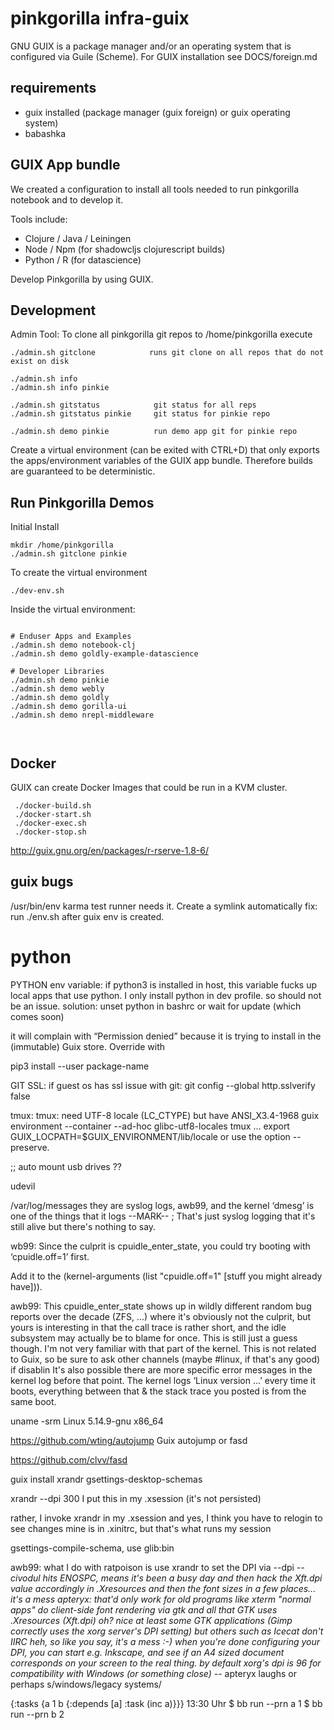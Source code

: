 # pinkgorilla infra-guix

GNU GUIX is a package manager and/or an operating system that is configured via Guile (Scheme).
For GUIX installation see DOCS/foreign.md

## requirements

- guix installed (package manager (guix foreign) or guix operating system)
- babashka


## GUIX App bundle

We created a configuration to install all tools needed to 
run pinkgorilla notebook and to develop it.

Tools include:
- Clojure / Java / Leiningen 
- Node / Npm (for shadowcljs clojurescript builds)
- Python / R (for datascience)

Develop Pinkgorilla by using GUIX.

## Development

Admin Tool: To clone all pinkgorilla git repos to /home/pinkgorilla execute

```
./admin.sh gitclone            runs git clone on all repos that do not exist on disk

./admin.sh info 
./admin.sh info pinkie

./admin.sh gitstatus            git status for all reps
./admin.sh gitstatus pinkie     git status for pinkie repo

./admin.sh demo pinkie          run demo app git for pinkie repo
```

Create a virtual environment (can be exited with CTRL+D)
that only exports the apps/environment variables of the GUIX app bundle.
Therefore builds are guaranteed to be deterministic.

## Run Pinkgorilla Demos

Initial Install
```
mkdir /home/pinkgorilla
./admin.sh gitclone pinkie
```

To create the virtual environment
```
./dev-env.sh 

```

Inside the virtual environment:
```

# Enduser Apps and Examples
./admin.sh demo notebook-clj  
./admin.sh demo goldly-example-datascience 

# Developer Libraries
./admin.sh demo pinkie
./admin.sh demo webly
./admin.sh demo goldly
./admin.sh demo gorilla-ui
./admin.sh demo nrepl-middleware
          
          
```


## Docker 

GUIX can create Docker Images that could be run in a KVM cluster.

```
 ./docker-build.sh
 ./docker-start.sh
 ./docker-exec.sh
 ./docker-stop.sh
```

http://guix.gnu.org/en/packages/r-rserve-1.8-6/



## guix bugs

/usr/bin/env
karma test runner needs it. Create a symlink automatically
fix: run ./env.sh after guix env is created.

# python

PYTHON env variable: if python3 is installed in host, this variable
fucks up local apps that use python. I only install python in dev 
profile. so should not be an issue. solution: unset python in bashrc
or wait for update (which comes soon)

it will complain with “Permission denied” because it is trying to install in the (immutable) Guix store. Override with

pip3 install --user package-name


GIT SSL: if guest os has ssl issue with git:
git config --global http.sslverify false


tmux:
tmux: need UTF-8 locale (LC_CTYPE) but have ANSI_X3.4-1968
guix environment --container --ad-hoc glibc-utf8-locales tmux …
export GUIX_LOCPATH=$GUIX_ENVIRONMENT/lib/locale
or use the option --preserve.







;; auto mount usb drives ??

udevil


/var/log/messages
they are syslog logs, awb99, and the kernel ‘dmesg’ is one of the things that it logs
--MARK-- ;   That's just syslog logging that it's still alive but there's nothing to say.

wb99: Since the culprit is cpuidle_enter_state, you could try booting with ‘cpuidle.off=1’ first.

Add it to the (kernel-arguments (list "cpuidle.off=1" [stuff you might already have])).

awb99: This cpuidle_enter_state shows up in wildly different random bug reports over the decade (ZFS, …) where it's obviously not the culprit, but yours is interesting in that the call trace is rather short, and the idle subsystem may actually be to blame for once.  This is still just a guess though.  I'm not very familiar with that part of the kernel.  This is not related to Guix, so be sure to ask other channels (maybe #linux, if that's any good) if disablin It's also possible there are more specific error messages in the kernel log before that point.  The kernel logs ‘Linux version …’ every time it boots, everything between that & the stack trace you posted is from the same boot.

uname -srm
Linux 5.14.9-gnu x86_64



https://github.com/wting/autojump
Guix  autojump or fasd

https://github.com/clvv/fasd

guix install xrandr gsettings-desktop-schemas

xrandr --dpi 300
 I put this in my .xsession (it's not persisted)

rather, I invoke xrandr in my .xsession
and yes, I think you have to relogin to see changes
mine is in .xinitrc, but that's what runs my session

gsettings-compile-schema, use glib:bin

<apteryx> awb99: what I do with ratpoison is use xrandr to set the DPI via --dpi
-*- civodul hits ENOSPC, means it's been a busy day
<apteryx> and then hack the Xft.dpi value accordingly in .Xresources
<apteryx> and then the font sizes in a few places... it's a mess
<civodul> apteryx: that'd only work for old programs like xterm
<civodul> "normal apps" do client-side font rendering via gtk and all that
<apteryx> GTK uses .Xresources
<apteryx> (Xft.dpi)
<civodul> oh? nice
<apteryx> at least some GTK applications (Gimp correctly uses the xorg server's DPI setting)
<apteryx> but others such as Icecat don't
<apteryx> IIRC
<civodul> heh, so like you say, it's a mess :-)
<apteryx> when you're done configuring your DPI, you can start e.g. Inkscape,
 and see if an A4 sized document corresponds on your screen to the real thing.
<apteryx> by default xorg's dpi is 96 for compatibility with Windows (or something close)
-*- apteryx laughs
<apteryx> or perhaps s/windows/legacy systems/




{:tasks {a 1 b {:depends [a] :task (inc a)}}}
13:30 Uhr
$ bb run --prn a
1
$ bb run --prn b
2